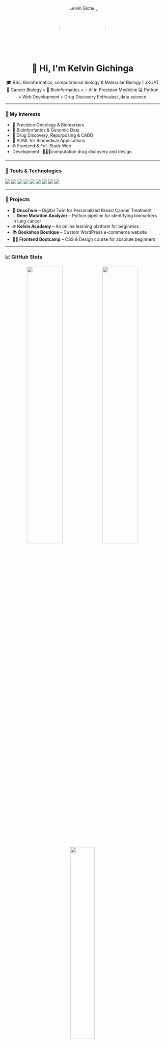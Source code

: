 <p align="center">
  <img src="https://github.com/kelvinmaina01.png" width="150" height="150" style="border-radius:50%;" alt="Kelvin Gichinga" />
</p>
<h1 align="center">👋 Hi, I'm Kelvin Gichinga</h1>

<p align="center">
🎓 BSc. Bioinformatics, computational biology & Molecular Biology | JKUAT  
🔬 Cancer Biology • 🧬 Bioinformatics • 💡 AI in Precision Medicine  
💻 Python • Web Development • Drug Discovery Enthusiast ,data science 
</p>

---

### 🧠 My Interests
- 🔬 Precision Oncology & Biomarkers  
- 🧬 Bioinformatics & Genomic Data  
- 💊 Drug Discovery, Repurposing & CADD  
- 🤖 AI/ML for Biomedical Applications  
- 🌐 Frontend & Full-Stack Web
- Development
-🧪🌡️💊computation drug discovery and design 

---

### 🧰 Tools & Technologies

<p>
  <img src="https://img.shields.io/badge/Python-3776AB?style=flat&logo=python&logoColor=white"/>
  <img src="https://img.shields.io/badge/JavaScript-F7DF1E?style=flat&logo=javascript&logoColor=black"/>
  <img src="https://img.shields.io/badge/React-61DAFB?style=flat&logo=react&logoColor=black"/>
  <img src="https://img.shields.io/badge/Node.js-339933?style=flat&logo=node.js&logoColor=white"/>
  <img src="https://img.shields.io/badge/Tailwind_CSS-38B2AC?style=flat&logo=tailwind-css&logoColor=white"/>
  <img src="https://img.shields.io/badge/WordPress-21759B?style=flat&logo=wordpress&logoColor=white"/>
  <img src="https://img.shields.io/badge/BioPython-3776AB?style=flat&logo=python&logoColor=white"/>
  <img src="https://img.shields.io/badge/Colab-F9AB00?style=flat&logo=google-colab&logoColor=black"/>
  <img src="https://img.shields.io/badge/GitHub-181717?style=flat&logo=github&logoColor=white"/>
</p>

---

### 🚀 Projects
- 🧪 **OncoTwin** – Digital Twin for Personalized Breast Cancer Treatment  
- 💡 **Gene Mutation Analyzer** – Python pipeline for identifying biomarkers in lung cancer  
- 🌐 **Kelvin Academy** – An online learning platform for beginners  
- 📚 **Bookshop Boutique** – Custom WordPress e-commerce website  
- 👨‍🏫 **Frontend Bootcamp** – CSS & Design course for absolute beginners

---

### 📈 GitHub Stats

<p align="center">
  <img src="https://github-readme-stats.vercel.app/api?username=yourusername&show_icons=true&theme=tokyonight" width="48%" />
  <img src="https://github-readme-streak-stats.herokuapp.com/?user=yourusername&theme=tokyonight" width="48%"/>
</p>

<p align="center">
  <img src="https://github-readme-stats.vercel.app/api/top-langs/?username=yourusername&layout=compact&theme=tokyonight" width="40%"/>
</p>

---

### 📬 Let's Connect!

<p>
  📧 Email: kelvingichinga[at]gmail.com  
  💼 LinkedIn: [linkedin.com/in/yourname](#)  
  🔬 ResearchGate: [Coming Soon]  
  🌐 Portfolio: [Coming Soon]  
</p>

---

> _“Science meets code. Data meets life. I build tools that decode disease.”_